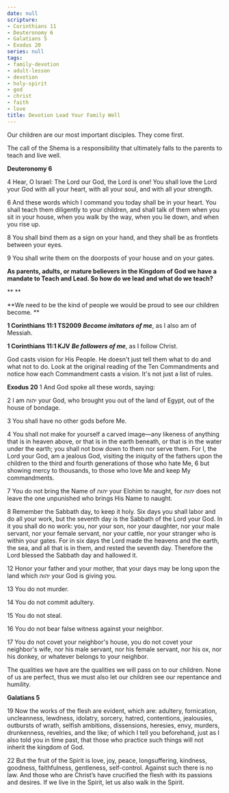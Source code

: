 ```yaml
---
date: null
scripture:
- Corinthians 11
- Deuteronomy 6
- Galatians 5
- Exodus 20
series: null
tags:
- family-devotion
- adult-lesson
- devotion
- holy-spirit
- god
- christ
- faith
- love
title: Devotion Lead Your Family Well
---
```



Our children are our most important disciples. They come first.

The call of the Shema is a responsibility that ultimately falls to the parents to teach and live well.

**Deuteronomy 6**

4 Hear, O Israel: The Lord our God, the Lord is one! You shall love the Lord your God with all your heart, with all your soul, and with all your strength.

6 And these words which I command you today shall be in your heart. You shall teach them diligently to your children, and shall talk of them when you sit in your house, when you walk by the way, when you lie down, and when you rise up.

8 You shall bind them as a sign on your hand, and they shall be as frontlets between your eyes.

9 You shall write them on the doorposts of your house and on your gates.

**As parents, adults, or mature believers in the Kingdom of God we have a mandate to Teach and Lead. So how do we lead and what do we teach?**

**
**

**We need to be the kind of people we would be proud to see our children become. **

**1 Corinthians 11:1 TS2009**
***Become imitators of me***, as I also am of Messiah.

**1 Corinthians 11:1 KJV**
***Be followers of me***, as I follow Christ.

God casts vision for His People. He doesn't just tell them what to do and what not to do. Look at the original reading of the Ten Commandments and notice how each Commandment casts a vision. It's not just a list of rules.

**Exodus 20**
1 And God spoke all these words, saying:

2 I am יהוה your God, who brought you out of the land of Egypt, out of the house of bondage.

3 You shall have no other gods before Me.

4 You shall not make for yourself a carved image—any likeness of anything that is in heaven above, or that is in the earth beneath, or that is in the water under the earth; you shall not bow down to them nor serve them. For I, the Lord your God, am a jealous God, visiting the iniquity of the fathers upon the children to the third and fourth generations of those who hate Me, 6 but showing mercy to thousands, to those who love Me and keep My commandments.

7 You do not bring the Name of יהוה your Elohim to naught, for יהוה does not leave the one unpunished who brings His Name to naught.

8 Remember the Sabbath day, to keep it holy. Six days you shall labor and do all your work, but the seventh day is the Sabbath of the Lord your God. In it you shall do no work: you, nor your son, nor your daughter, nor your male servant, nor your female servant, nor your cattle, nor your stranger who is within your gates. For in six days the Lord made the heavens and the earth, the sea, and all that is in them, and rested the seventh day. Therefore the Lord blessed the Sabbath day and hallowed it.

12 Honor your father and your mother, that your days may be long upon the land which יהוה your God is giving you.

13 You do not murder.

14 You do not commit adultery.

15 You do not steal.

16 You do not bear false witness against your neighbor.

17 You do not covet your neighbor's house, you do not covet your neighbor's wife, nor his male servant, nor his female servant, nor his ox, nor his donkey, or whatever belongs to your neighbor.

The qualities we have are the qualities we will pass on to our children. None of us are perfect, thus we must also let our children see our repentance and humility.

**Galatians 5**

19 Now the works of the flesh are evident, which are: adultery, fornication, uncleanness, lewdness, idolatry, sorcery, hatred, contentions, jealousies, outbursts of wrath, selfish ambitions, dissensions, heresies, envy, murders, drunkenness, revelries, and the like; of which I tell you beforehand, just as I also told you in time past, that those who practice such things will not inherit the kingdom of God.

22 But the fruit of the Spirit is love, joy, peace, longsuffering, kindness, goodness, faithfulness, gentleness, self-control. Against such there is no law. And those who are Christ’s have crucified the flesh with its passions and desires. If we live in the Spirit, let us also walk in the Spirit.